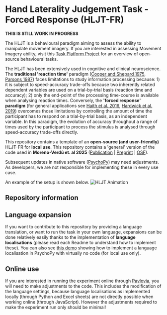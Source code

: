 # Hand Laterality Judgement Task - Forced Response (HLJT-FR)
**THIS IS STILL WORK IN PROGRESS**

The HLJT is a behavioural paradigm aiming to assess the ability to manipulate movement imagery. If you are interested in assessing Movement Imagery ability, visit this [Task Platform Project](https://movementimageryability.github.io/) for an overview of open-source behavioural tasks.

The HLJT has been extensively used in cognitive and clinical neuroscience. The **traditional 'reaction time'** paradigm ([Cooper and Shepard 1975](https://psycnet.apa.org/doiLanding?doi=10.1037%2F0096-1523.1.1.48), [Parsons 1987](https://www.sciencedirect.com/science/article/abs/pii/0010028587900119)) faces limitations to study information processing because: 1) it is subject to speed-accuracy trade-offs because two inherently related dependent variables are used on a trial-by-trial basis (reaction time and accuracy); 2) only the end-point of the processing time-course is available when analysing reaction times. Conversely, the **'forced response' paradigm** (for general applications see [Haith et al. 2016](https://www.jneurosci.org/content/36/10/3007), [Hardwick et al. 2019](https://www.nature.com/articles/s41562-019-0725-0)) overcomes those limitations by controlling the amount of time the participant has to respond on a trial-by-trial basis, as an independent variable. In this paradigm, the evolution of accuracy throughout a range of times used by the participant to process the stimulus is analysed through speed-accuracy trade-offs directly.

This repository contains a template of an **open-source (and user-friendly)** HLJT-FR for **local use**. This repository contains a 'general' version of the code used in **Moreno-Verdú et. al 2025** ([Publication](https://doi.org/10.1016/j.cortex.2025.06.002) | [Preprint](https://www.biorxiv.org/content/10.1101/2025.03.17.643645v1.full) | [OSF](https://osf.io/z6b4d/)).

Subsequent updates in native software ([PsychoPy](https://www.psychopy.org/)) may need adjustments. As developers, we are not responsible for implementing these in every use case.

An example of the setup is shown below.
![HLJT Animation](HLJT_FR_example.gif)

## Repository information


## Language expansion
If you want to contribute to this repository by providing a language translation, or want to run the task in your own language, expansions can be done relatively easily thanks to the implementation of **language localisations** (please read each Readme to understand how to implement these). You can also see [this demo](https://github.com/mmorenoverdu/language_localisation_local) showing how to implement a language localisation in PsychoPy with virtually no code (for local use only).

## Online use
If you are interested in running the experiment online through [Pavlovia](https://pavlovia.org/), you will need to make adjustments to the code. This includes the modification of the language settings, because language localisations as implemented locally (through Python and Excel sheets) are not directly possible when working online (through JavaScript). However the adjustments required to make the experiment run only should be minimal!

